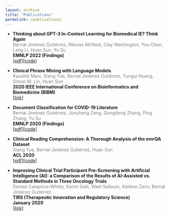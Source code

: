 ```yaml
---
layout: archive
title: "Publications"
permalink: /publications/
---
```


<!-- {% if author.googlescholar %}
  You can also find my articles on <u><a href="{{author.googlescholar}}">my Google Scholar profile</a>.</u>
{% endif %}

{% include base_path %}

{% for post in site.publications reversed %}
  {% include archive-single.html %}
{% endfor %}
 -->
* **Thinking about GPT-3 In-Context Learning for Biomedical IE? Think Again** <br>
<span style="color:grey">Bernal Jiménez Gutiérrez, Nikolas McNeal, Clay Washington, You Chen, Lang Li, Huan Sun, Yu Su</span> <br>
**EMNLP 2022 (Findings)** <br>
[\[pdf\]](https://arxiv.org/pdf/2203.08410.pdf)[\[code\]](https://github.com/dki-lab/few-shot-bioIE) 

* **Clinical Phrase Mining with Language Models** <br>
<span style="color:grey">Kaushik Mani, Xiang Yue, Bernal Jiménez Gutiérrez, Yungui Huang, Simon M. Lin, Huan Sun</span><br>
**2020 IEEE International Conference on Bioinformatics and Biomedicine (BIBM)** <br>
[\[link\]](https://ieeexplore.ieee.org/document/9313496) <br>

* **Document Classification for COVID-19 Literature** <br>
<span style="color:grey">Bernal Jiménez Gutiérrez, Juncheng Zeng, Dongdong Zhang, Ping Zhang, Yu Su</span> <br>
**EMNLP 2020 (Findings)**  <br>
[\[pdf\]](https://aclanthology.org/2020.findings-emnlp.332.pdf)[\[code\]](https://github.com/dki-lab/covid19-classification)

* **Clinical Reading Comprehension: A Thorough Analysis of the emrQA Dataset**<br>
<span style="color:grey">Xiang Yue, Bernal Jiménez Gutiérrez, Huan Sun</span><br>
**ACL 2020**<br>
[\[pdf\]](http://aclanthology.lst.uni-saarland.de/2020.acl-main.410.pdf)[\[code\]](https://github.com/xiangyue9607/CliniRC/) <br>

* **Improving Clinical Trial Participant Pre-Screening with Artificial Intelligence (AI): a Comparison of the Results of AI-Assisted vs. Standard Methods in Three Oncology Trials** <br>
<span style="color:grey"> Denise Calaprice-Whitty, Karim Galil, Wael Salloum, Ashkon Zariv, Bernal Jiménez Gutiérrez.</span> <br>
**TIRS (Therapeutic Innovation and Regulatory Science)**<br>
**January 2020** <br>
[\[link\]](https://pubmed.ncbi.nlm.nih.gov/32008227/) <br>
